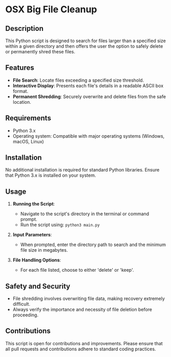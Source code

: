 # OSX Big File Cleanup

## Description

This Python script is designed to search for files larger than a specified size within a given directory and then offers the user the option to safely delete or permanently shred these files.

## Features

- **File Search**: Locate files exceeding a specified size threshold.
- **Interactive Display**: Presents each file's details in a readable ASCII box format.
- **Permanent Shredding**: Securely overwrite and delete files from the safe location.

## Requirements

- Python 3.x
- Operating system: Compatible with major operating systems (Windows, macOS, Linux)

## Installation

No additional installation is required for standard Python libraries. Ensure that Python 3.x is installed on your system.

## Usage

1. **Running the Script**: 
   - Navigate to the script's directory in the terminal or command prompt.
   - Run the script using: `python3 main.py`

2. **Input Parameters**:
   - When prompted, enter the directory path to search and the minimum file size in megabytes.

3. **File Handling Options**:
   - For each file listed, choose to either 'delete' or 'keep'.

## Safety and Security

- File shredding involves overwriting file data, making recovery extremely difficult.
- Always verify the importance and necessity of file deletion before proceeding.

## Contributions

This script is open for contributions and improvements. Please ensure that all pull requests and contributions adhere to standard coding practices.

